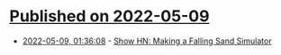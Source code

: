 # [Published on 2022-05-09](index.md)

* [2022-05-09, 01:36:08](https://news.ycombinator.com/item?id=31309616) - [Show HN: Making a Falling Sand Simulator](https://jason.today/falling-sand)
